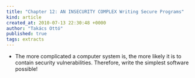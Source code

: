 ```yaml
---
title: "Chapter 12: AN INSECURITY COMPLEX Writing Secure Programs"
kind: article
created_at: 2010-07-13 22:30:48 +0000
author: "Takács Ottó"
published: true
tags: extracts
---
```

<ul>
    <li>The more complicated a computer system is, the more likely it is to contain security vulnerabilities. Therefore, write the simplest software possible!</li>
</ul>

<div class='old-comments'></div>